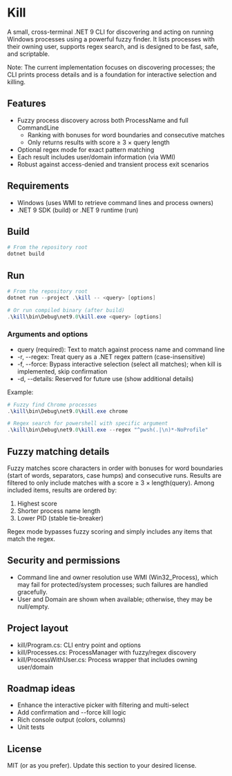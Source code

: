 ﻿# Kill

A small, cross-terminal .NET 9 CLI for discovering and acting on running Windows processes using a powerful fuzzy finder. It lists processes with their owning user, supports regex search, and is designed to be fast, safe, and scriptable.

Note: The current implementation focuses on discovering processes; the CLI prints process details and is a foundation for interactive selection and killing.

## Features

- Fuzzy process discovery across both ProcessName and full CommandLine
  - Ranking with bonuses for word boundaries and consecutive matches
  - Only returns results with score ≥ 3 × query length
- Optional regex mode for exact pattern matching
- Each result includes user/domain information (via WMI)
- Robust against access-denied and transient process exit scenarios

## Requirements

- Windows (uses WMI to retrieve command lines and process owners)
- .NET 9 SDK (build) or .NET 9 runtime (run)

## Build

```powershell
# From the repository root
dotnet build
```

## Run

```powershell
# From the repository root
dotnet run --project .\kill -- <query> [options]

# Or run compiled binary (after build)
.\kill\bin\Debug\net9.0\kill.exe <query> [options]
```

### Arguments and options

- query (required): Text to match against process name and command line
- -r, --regex: Treat query as a .NET regex pattern (case-insensitive)
- -f, --force: Bypass interactive selection (select all matches); when kill is implemented, skip confirmation
- -d, --details: Reserved for future use (show additional details)

Example:

```powershell
# Fuzzy find Chrome processes
.\kill\bin\Debug\net9.0\kill.exe chrome

# Regex search for powershell with specific argument
.\kill\bin\Debug\net9.0\kill.exe --regex "^pwsh(.|\n)*-NoProfile"
```

## Fuzzy matching details

Fuzzy matches score characters in order with bonuses for word boundaries (start of words, separators, case humps) and consecutive runs. Results are filtered to only include matches with a score ≥ 3 × length(query). Among included items, results are ordered by:

1) Highest score
2) Shorter process name length
3) Lower PID (stable tie-breaker)

Regex mode bypasses fuzzy scoring and simply includes any items that match the regex.

## Security and permissions

- Command line and owner resolution use WMI (Win32_Process), which may fail for protected/system processes; such failures are handled gracefully.
- User and Domain are shown when available; otherwise, they may be null/empty.

## Project layout

- kill/Program.cs: CLI entry point and options
- kill/Processes.cs: ProcessManager with fuzzy/regex discovery
- kill/ProcessWithUser.cs: Process wrapper that includes owning user/domain

## Roadmap ideas

- Enhance the interactive picker with filtering and multi-select
- Add confirmation and --force kill logic
- Rich console output (colors, columns)
- Unit tests

## License

MIT (or as you prefer). Update this section to your desired license.
